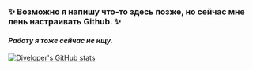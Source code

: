 ### ✨ Возможно я напишу что-то здесь позже, но сейчас мне лень настраивать Github. ✨
#### *Работу я тоже сейчас не ищу.*

<!--
**diveloper53/diveloper53** is a ✨ _special_ ✨ repository because its `README.md` (this file) appears on your GitHub profile.

Here are some ideas to get you started:

- 🔭 I’m currently working on ...
- 🌱 I’m currently learning ...
- 👯 I’m looking to collaborate on ...
- 🤔 I’m looking for help with ...
- 💬 Ask me about ...
- 📫 How to reach me: ...
- 😄 Pronouns: ...
- ⚡ Fun fact: ...
-->

[![Diveloper's GitHub stats](https://github-readme-stats.vercel.app/api?username=diveloper53)](https://github.com/anuraghazra/github-readme-stats)
